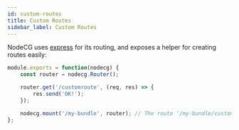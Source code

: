```yaml
---
id: custom-routes
title: Custom Routes
sidebar_label: Custom Routes
---
```


NodeCG uses [express](http://expressjs.com/) for its routing, and exposes a helper for creating routes easily:

```js title="bundles/my-bundle/extension.js"
module.exports = function(nodecg) {
    const router = nodecg.Router();

    router.get('/customroute', (req, res) => {
        res.send('OK!');
    });

    nodecg.mount('/my-bundle', router); // The route '/my-bundle/customroute` is now available
};
```
